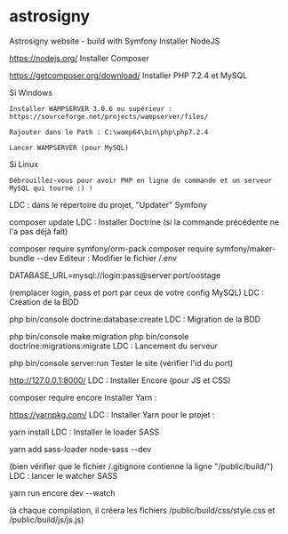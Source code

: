 # astrosigny
Astrosigny website - build with Symfony
Installer NodeJS

https://nodejs.org/
Installer Composer

https://getcomposer.org/download/
Installer PHP 7.2.4 et MySQL

Si Windows

    Installer WAMPSERVER 3.0.6 ou supérieur : https://sourceforge.net/projects/wampserver/files/

    Rajouter dans le Path : C:\wamp64\bin\php\php7.2.4

    Lancer WAMPSERVER (pour MySQL)

Si Linux

    Débrouillez-vous pour avoir PHP en ligne de commande et un serveur MySQL qui tourne :) !
LDC : dans le répertoire du projet, "Updater" Symfony

composer update
LDC : Installer Doctrine (si la commande précédente ne l'a pas déjà fait)

composer require symfony/orm-pack
composer require symfony/maker-bundle --dev
Editeur : Modifier le fichier /.env

DATABASE_URL=mysql://login:pass@server:port/oostage

(remplacer login, pass et port par ceux de votre config MySQL)
LDC : Création de la BDD

php bin/console doctrine:database:create
LDC : Migration de la BDD

php bin/console make:migration
php bin/console doctrine:migrations:migrate
LDC : Lancement du serveur

php bin/console server:run
Tester le site (vérifier l'id du port)

http://127.0.0.1:8000/
LDC : Installer Encore (pour JS et CSS)

composer require encore
Installer Yarn :

https://yarnpkg.com/
LDC : Installer Yarn pour le projet :

yarn install
LDC : Installer le loader SASS

yarn add sass-loader node-sass --dev

(bien vérifier que le fichier /.gitignore contienne la ligne "/public/build/")
LDC : lancer le watcher SASS

yarn run encore dev --watch

(à chaque compilation, il créera les fichiers /public/build/css/style.css et /public/build/js/js.js)
